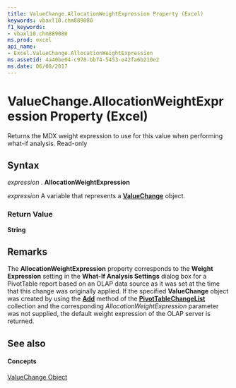 ```yaml
---
title: ValueChange.AllocationWeightExpression Property (Excel)
keywords: vbaxl10.chm889080
f1_keywords:
- vbaxl10.chm889080
ms.prod: excel
api_name:
- Excel.ValueChange.AllocationWeightExpression
ms.assetid: 4a40be04-c978-bb74-5453-e42fa6b210e2
ms.date: 06/08/2017
---
```



# ValueChange.AllocationWeightExpression Property (Excel)

Returns the MDX weight expression to use for this value when performing what-if analysis. Read-only


## Syntax

 _expression_ . **AllocationWeightExpression**

 _expression_ A variable that represents a **[ValueChange](Excel.ValueChange.md)** object.


### Return Value

 **String**


## Remarks

The  **AllocationWeightExpression** property corresponds to the **Weight Expression** setting in the **What-If Analysis Settings** dialog box for a PivotTable report based on an OLAP data source as it was set at the time that this change was originally applied. If the specified **ValueChange** object was created by using the **[Add](Excel.PivotTableChangeList.Add.md)** method of the **[PivotTableChangeList](Excel.PivotTableChangeList.md)** collection and the corresponding _AllocationWeightExpression_ parameter was not supplied, the default weight expression of the OLAP server is returned.


## See also


#### Concepts


[ValueChange Object](Excel.ValueChange.md)

